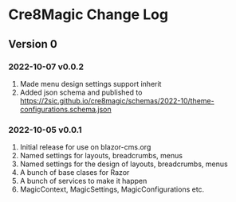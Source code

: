 # Cre8Magic Change Log

## Version 0

### 2022-10-07 v0.0.2

1. Made menu design settings support inherit
1. Added json schema and published to https://2sic.github.io/cre8magic/schemas/2022-10/theme-configurations.schema.json

### 2022-10-05 v0.0.1

1. Initial release for use on blazor-cms.org
1. Named settings for layouts, breadcrumbs, menus
1. Named settings for the design of layouts, breadcrumbs, menus
1. A bunch of base clases for Razor
1. A bunch of services to make it happen
1. MagicContext, MagicSettings, MagicConfigurations etc.